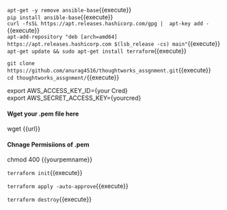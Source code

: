 

`apt-get -y remove ansible-base`{{execute}}  
`pip install ansible-base`{{execute}}  
`curl -fsSL https://apt.releases.hashicorp.com/gpg |  apt-key add -`{{execute}}  
`apt-add-repository "deb [arch=amd64] https://apt.releases.hashicorp.com $(lsb_release -cs) main"`{{execute}}  
`apt-get update && sudo apt-get install terraform`{{execute}}  

`git clone https://github.com/anurag4516/thoughtworks_assgnment.git`{{execute}}  
`cd thoughtworks_assgnment/`{{execute}}  


export AWS_ACCESS_KEY_ID={your Cred}    
export AWS_SECRET_ACCESS_KEY={yourcred}  

#### Wget your .pem file here  
wget {{url}}  

#### Chnage Permisiions of .pem  
chmod 400 {{yourpemname}} 

`terraform init`{{execute}}

`terraform apply -auto-approve`{{execute}}  

`terraform destroy`{{execute}}
